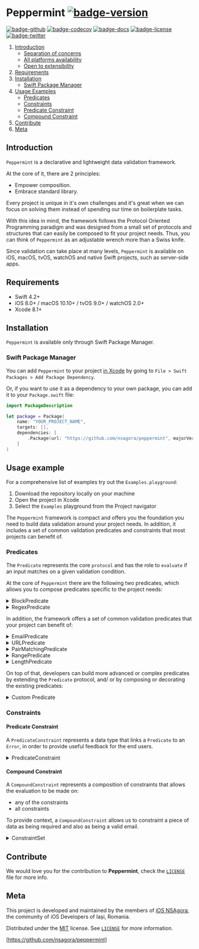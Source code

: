 # Peppermint [![badge-version]][url-peppermint]

[![badge-github]][url-peppermint]
[![badge-codecov]][url-codecov]
[![badge-docs]][url-peppermint-docs]
[![badge-license]][url-license]
[![badge-twitter]][url-twitter]

1. [Introduction](#introduction)
   - [Separation of concerns](#separation-of-concerns)
   - [All platforms availability](#all-platforms-availability)
   - [Open to extensibility](#open-to-extensibility)
2. [Requirements](#requirements)
3. [Installation](#installation)
   - [Swift Package Manager](#swift-package-manager)
4. [Usage Examples](#usage-examples)
   - [Predicates](#predicates)
   - [Constraints](#constraints)
    - [Predicate Constraint](#predicate-constraint)
    - [Compound Constraint](#compound-constraint)
5. [Contribute](#contribute)
6. [Meta](#meta)

## Introduction
 
`Peppermint` is a declarative and lightweight data validation framework.

At the core of it, there are 2 principles:

- Empower composition.
- Embrace standard library.

Every project is unique in it's own challenges and it's great when we can focus on solving them instead of spending our time on boilerplate tasks.

With this idea in mind, the framework follows the Protocol Oriented Programming paradigm and was designed from a small set of protocols and structures that can easily be composed to fit your project needs. Thus, you can think of `Peppermint` as an adjustable wrench more than a Swiss knife.

Since validation can take place at many levels, `Peppermint` is available on iOS, macOS, tvOS, watchOS and native Swift projects, such as server-side apps.

## Requirements

- Swift 4.2+
- iOS 8.0+ / macOS 10.10+ / tvOS 9.0+ / watchOS 2.0+
- Xcode 8.1+

## Installation

`Peppermint` is available only through Swift Package Manager.

### Swift Package Manager

You can add `Peppermint` to your project [in Xcode][url-swift-package-manager] by going to  `File > Swift Packages > Add Package Dependency`.

Or, if you want to use it as a dependency to your own package, you can add it to your `Package.swift` file:

```swift
import PackageDescription

let package = Package(
    name: "YOUR_PROJECT_NAME",
    targets: [],
    dependencies: [
        .Package(url: "https://github.com/nsagora/peppermint", majorVersion: 1),
    ]
)
```

## Usage example

For a comprehensive list of examples try out the `Examples.playground`:

1. Download the repository locally on your machine
2. Open the project in Xcode
4. Select the `Examples` playground from the Project navigator

The `Peppermint` framework is compact and offers you the foundation you need to build data validation around your project needs. In addition, it includes a set of common validation predicates and constraints that most projects can benefit of.

### Predicates

The `Predicate` represents the core `protocol` and has the role to `evaluate` if an input matches on a given validation condition.

At the core of `Peppermint` there are the following two predicates, which allows you to compose predicates specific to the project needs:

<details>
<summary>BlockPredicate</summary>

```swift
let predicate = BlockPredicate<String> { $0.characters.count > 2 }
predicate.evaluate(with: "a") // returns false
predicate.evaluate(with: "abc") // returns true
```
</details>

<details>
<summary>RegexPredicate</summary>

```swift
let predicate = RegexPredicate(expression: "^[a-z]$")
predicate.evaluate(with: "a") // returns true
predicate.evaluate(with: "5") // returns false
predicate.evaluate(with: "ab") // returns false
```
</details>

In addition, the framework offers a set of common validation predicates that your project can benefit of:

<details>
<summary>EmailPredicate</summary>

```swift
let predicate = EmailPredicate()
predicate.evaluate(with: "hello@") // returns false
predicate.evaluate(with: "hello@nsagora.com") // returns true
predicate.evaluate(with: "héllo@nsagora.com") // returns true
```
</details>

<details>
<summary>URLPredicate</summary>

```swift
let predicate = URLPredicate()
predicate.evaluate(with: "http://www.url.com") // returns true
predicate.evaluate(with: "http:\\www.url.com") // returns false
```
</details>

<details>
<summary>PairMatchingPredicate</summary>

```swift
let predicate = PairMatchingPredicate()
predicate.evaluate(with: ("swift", "swift")) // returns true
predicate.evaluate(with: ("swift", "obj-c")) // returns false
```
</details>

<details>
<summary>RangePredicate</summary>

```swift
let predicate = let range = RangePredicate(10...20)
predicate.evaluate(with: 15) // returns true
predicate.evaluate(with: 21) // returns false
```
</details>

<details>
<summary>LengthPredicate</summary>

```swift
let predicate = let range = LengthPredicate<String>(min: 5)
predicate.evaluate(with: "abcde")   // returns true
predicate.evaluate(with: "abcd")    // returns false
```
</details>

On top of that, developers can build more advanced or complex predicates by extending the `Predicate` protocol, and/ or by composing or decorating the existing predicates:

<details>
<summary>Custom Predicate</summary>

```swift
public struct CustomPredicate: Predicate {

    public typealias InputType = String

    private let custom: String

    public init(custom: String) {
        self.custom = custom
    }

    public func evaluate(with input: String) -> Bool {
        return input == custom
    }
}

let predicate = CustomPredicate(custom: "alphabet")
predicate.evaluate(with: "alp") // returns false
predicate.evaluate(with: "alpha") // returns false
predicate.evaluate(with: "alphabet") // returns true
```

</details>

### Constraints

#### Predicate Constraint

A `PredicateConstraint` represents a data type that links a `Predicate` to an `Error`, in order to provide useful feedback for the end users.

<details>
<summary>PredicateConstraint</summary>

```swift
let predicate = BlockPredicate<String> { $0 == "Mr. Goodbytes" }
let constraint = PredicateConstraint(predicate: predicate, error: MyError.magicWord)

let result = constraint.evaluate(with: "please")
switch result {
case .valid:
    print("access granted...")
case .invalid(let summary):
    print("Ah Ah Ah! You didn't say the magic word!")
}  // prints "Ah Ah Ah! You didn't say the magic word!"
```

```swift
enum MyError: Error {
    case magicWord
}
```

</details>

#### Compound Constraint

A `CompoundConstraint` represents a composition of constraints that allows the evaluation to be made on:

- any of the constraints
- all constraints

To provide context, a `CompoundConstraint` allows us to constraint a piece of data as being required and also as being a valid email.

<details>
<summary>ConstraintSet</summary

An example of a  registration form, whereby users are prompted to enter a strong _password_. This process typically entails some form of validation, but the logic itself is often unstructured and spread out through a view controller.

`Peppermint` seeks instead to consolidate, standardise, and make explicit the logic that is being used to validate user input. To this end, the below example demonstrates construction of a full `CompoundContraint` object that can be used to enforce requirements on the user's password data:

```swift
var passwordConstraint = CompoundContraint<String, Form.Password>.allOf(
    PredicateConstraint {
        CharacterSetPredicate(.lowercaseLetters, mode: .loose)
    } errorBuilder: {
        .missingLowercase
    },
    PredicateConstraint{
        CharacterSetPredicate(.uppercaseLetters, mode: .loose)
    } errorBuilder: {
        .missingUppercase
    },
    PredicateConstraint {
        CharacterSetPredicate(.decimalDigits, mode: .loose)
    } errorBuilder: {
        .missingDigits
    },
    PredicateConstraint {
        CharacterSetPredicate(CharacterSet(charactersIn: "!?@#$%^&*()|\\/<>,.~`_+-="), mode: .loose)
    } errorBuilder: {
        .missingSpecialChars
    },
    PredicateConstraint {
        LengthPredicate(min: 8)
    }  errorBuilder: {
        .minLength(8)
    }
)

let password = "3nGuard!"
let result = passwordConstraint.evaluate(with: password)

switch result {
case .success:
    print("Wow, that's a 💪 password!")
case .failure(let summary):
    print(summary.errors.map({$0.localizedDescription}))
} // prints "Wow, that's a 💪 password!"
```

From above, we see that once we've constructed the `passwordConstraint`, we're simply calling `evaluate(with:)` to get our evaluation `Result`. This contains a `Summary` that can be handled as we please.

</details>

## Contribute

We would love you for the contribution to **Peppermint**, check the [`LICENSE`][url-license-file] file for more info.

## Meta

This project is developed and maintained by the members of [iOS NSAgora][url-twitter], the community of iOS Developers of Iași, Romania.

Distributed under the [MIT][url-license] license. See [`LICENSE`][url-license-file] for more information.

[https://github.com/nsagora/peppermint]

[url-peppermint]: https://github.com/nsagora/peppermint
[url-peppermint-docs]: https://nsagora.github.io/peppermint/
[url-carthage]: https://github.com/Carthage/Carthage
[url-carthage-cartfile]: https://github.com/Carthage/Carthage/blob/master/Documentation/Artifacts.md#cartfile
[url-cocoapods]: https://cocoapods.org
[url-cocoapods-podfile]: https://guides.cocoapods.org/syntax/podfile.html
[url-swift-package-manager]: https://developer.apple.com/documentation/xcode/adding_package_dependencies_to_your_app
[url-license]: http://choosealicense.com/licenses/mit/
[url-license-file]: https://github.com/nsagora/peppermint/blob/master/LICENSE
[url-twitter]: https://twitter.com/nsagora
[url-codecov]: https://codecov.io/gh/nsagora/peppermint
[url-homebrew]: http://brew.sh/
[badge-license]: https://img.shields.io/badge/license-MIT-blue.svg?style=flat
[badge-twitter]: https://img.shields.io/badge/twitter-%40nsgaora-blue.svg?style=flat
[badge-github]: https://github.com/nsagora/peppermint/workflows/Build/badge.svg
[badge-codecov]: https://codecov.io/gh/nsagora/peppermint/branch/develop/graph/badge.svg
[badge-version]: https://img.shields.io/badge/version-0.7-blue.svg?style=flat
[badge-docs]: https://img.shields.io/badge/docs-95%25-brightgreen.svg?style=flat
